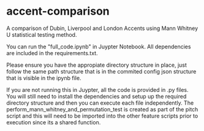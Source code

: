 # accent-comparison
A comparison of Dubin, Liverpool and London Accents using Mann Whitney U statistical testing method.

You can run the "full_code.ipynb" in Juypter Notebook. All dependencies are included in the requirements.txt.

Please ensure you have the appropiate directory structure in place, just follow the same path structure that is in the commited config json structure that is visible in the ipynb file. 

If you are not running this in Juypter, all the code is provided in .py files. You will still need to install the dependencies and setup up the required directory structure and then you can execute each file independently. The perform_mann_whitney_and_permutation_test is created as part of the pitch script and this will need to be imported into the other feature scripts prior to execution since its a shared function.

